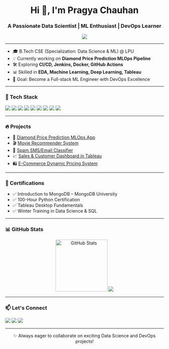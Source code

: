 <h1 align="center">Hi 👋, I'm Pragya Chauhan</h1>
<h3 align="center">A Passionate Data Scientist | ML Enthusiast | DevOps Learner</h3>

<p align="center">
  <img src="https://readme-typing-svg.herokuapp.com/?lines=Data+Science+|+Machine+Learning+|+MLOps+|+DevOps+Engineer+in+Making&center=true&width=500&height=45">
</p>

---

- 🎓 B.Tech CSE (Specialization: Data Science & ML) @ LPU  
- 💡 Currently working on **Diamond Price Prediction MLOps Pipeline**  
- 🛠 Exploring **CI/CD, Jenkins, Docker, GitHub Actions**  
- 📊 Skilled in **EDA, Machine Learning, Deep Learning, Tableau**  
- 🎯 Goal: Become a Full-stack ML Engineer with DevOps Excellence  

---

### 🧰 Tech Stack

<p align="left">
  <img src="https://img.shields.io/badge/Python-blue?style=for-the-badge&logo=python&logoColor=white"/>
  <img src="https://img.shields.io/badge/Streamlit-FF4B4B?style=for-the-badge&logo=streamlit&logoColor=white"/>
  <img src="https://img.shields.io/badge/Scikit--Learn-F7931E?style=for-the-badge&logo=scikit-learn&logoColor=white"/>
  <img src="https://img.shields.io/badge/TensorFlow-FF6F00?style=for-the-badge&logo=tensorflow&logoColor=white"/>
  <img src="https://img.shields.io/badge/Docker-0db7ed?style=for-the-badge&logo=docker&logoColor=white"/>
  <img src="https://img.shields.io/badge/Jenkins-D24939?style=for-the-badge&logo=jenkins&logoColor=white"/>
  <img src="https://img.shields.io/badge/Tableau-E97627?style=for-the-badge&logo=tableau&logoColor=white"/>
  <img src="https://img.shields.io/badge/MongoDB-4EA94B?style=for-the-badge&logo=mongodb&logoColor=white"/>
  <img src="https://img.shields.io/badge/Git-F05032?style=for-the-badge&logo=git&logoColor=white"/>
</p>

---

### 🔥 Projects

- 🚀 [Diamond Price Prediction MLOps App](https://github.com/yourusername/diamond-price-mlops)  
- 🎬 [Movie Recommender System](https://github.com/yourusername/movie-recommender)  
- 📩 [Spam SMS/Email Classifier](https://github.com/yourusername/spam-classifier)  
- 📈 [Sales & Customer Dashboard in Tableau](https://github.com/yourusername/sales-dashboard)  
- 🛍️ [E-Commerce Dynamic Pricing System](https://github.com/yourusername/dynamic-pricing)

---

### 🏅 Certifications

- ✅ Introduction to MongoDB – MongoDB University  
- ✅ 100-Hour Python Certification  
- ✅ Tableau Desktop Fundamentals  
- ✅ Winter Training in Data Science & SQL

---

### 📊 GitHub Stats

<p align="center">
  <img src="https://github-readme-stats.vercel.app/api?username=PragyaChauhan&show_icons=true&theme=radical" alt="GitHub Stats" height="165"/>
  <img src="https://github-readme-stats.vercel.app/api/top-langs/?username=PragyaChauhan&layout=compact&theme=radical"/>
</p>

---

### 📫 Let's Connect

<p>
  <a href="https://www.linkedin.com/in/pragyachauhan"><img src="https://img.shields.io/badge/LinkedIn-blue?style=for-the-badge&logo=linkedin&logoColor=white"/></a>
  <a href="mailto:pragyachauhan@example.com"><img src="https://img.shields.io/badge/Email-D14836?style=for-the-badge&logo=gmail&logoColor=white"/></a>
  <a href="https://pragyaportfolio.streamlit.app"><img src="https://img.shields.io/badge/Portfolio-FF4B4B?style=for-the-badge&logo=vercel&logoColor=white"/></a>
</p>

---

<p align="center">✨ Always eager to collaborate on exciting Data Science and DevOps projects!</p>

